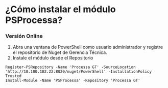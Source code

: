 # ¿Cómo instalar el módulo PSProcessa?

### Versión Online

1. Abra una ventana de PowerShell como usuario administrador y registre el repositorio de Nuget de Gerencia Técnica.
2. Instale el módulo desde el Repositorio

```
Register-PSRepository -Name 'Processa GT' -SourceLocation 'http://10.100.102.22:8020/nuget/PowerShell' -InstallationPolicy Trusted
Install-Module -Name 'PSProcessa' -Repository 'Processa GT'
```
